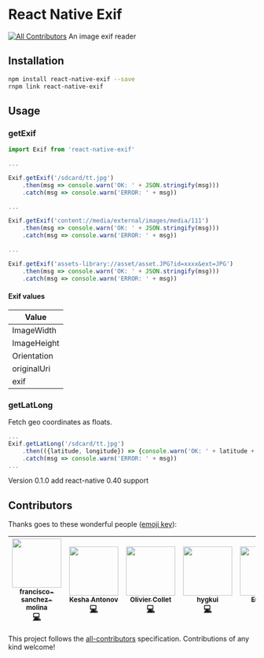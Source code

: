 # React Native Exif
[![All Contributors](https://img.shields.io/badge/all_contributors-5-orange.svg?style=flat-square)](#contributors)
An image exif reader

## Installation
```sh
npm install react-native-exif --save
rnpm link react-native-exif
```

## Usage

### getExif

```javascript
import Exif from 'react-native-exif'

...

Exif.getExif('/sdcard/tt.jpg')
    .then(msg => console.warn('OK: ' + JSON.stringify(msg)))
    .catch(msg => console.warn('ERROR: ' + msg))

...

Exif.getExif('content://media/external/images/media/111')
    .then(msg => console.warn('OK: ' + JSON.stringify(msg)))
    .catch(msg => console.warn('ERROR: ' + msg))

...

Exif.getExif('assets-library://asset/asset.JPG?id=xxxx&ext=JPG')
    .then(msg => console.warn('OK: ' + JSON.stringify(msg)))
    .catch(msg => console.warn('ERROR: ' + msg))

```
#### Exif values

Value |
--- |
ImageWidth |
ImageHeight |
Orientation |
originalUri |
exif|

### getLatLong

Fetch geo coordinates as floats.

```javascript
...
Exif.getLatLong('/sdcard/tt.jpg')
    .then(({latitude, longitude}) => {console.warn('OK: ' + latitude + ', ' + longitude)})
    .catch(msg => console.warn('ERROR: ' + msg))
...
```

Version 0.1.0 add react-native 0.40 support

## Contributors

Thanks goes to these wonderful people ([emoji key](https://github.com/kentcdodds/all-contributors#emoji-key)):

<!-- ALL-CONTRIBUTORS-LIST:START - Do not remove or modify this section -->
| [<img src="https://avatars3.githubusercontent.com/u/9049706?v=4" width="100px;"/><br /><sub>francisco-sanchez-molina</sub>](https://github.com/francisco-sanchez-molina)<br />[💻](https://github.com/psm1984/react-native-exif/commits?author=francisco-sanchez-molina "Code") | [<img src="https://avatars2.githubusercontent.com/u/11584712?v=4" width="100px;"/><br /><sub>Kesha Antonov</sub>](https://github.com/kesha-antonov)<br />[💻](https://github.com/psm1984/react-native-exif/commits?author=kesha-antonov "Code") | [<img src="https://avatars1.githubusercontent.com/u/95189?v=4" width="100px;"/><br /><sub>Olivier Collet</sub>](http://ocollet.com)<br />[💻](https://github.com/psm1984/react-native-exif/commits?author=ocollet "Code") | [<img src="https://avatars0.githubusercontent.com/u/12526?v=4" width="100px;"/><br /><sub>hygkui</sub>](https://github.com/hygkui)<br />[💻](https://github.com/psm1984/react-native-exif/commits?author=hygkui "Code") | [<img src="https://avatars2.githubusercontent.com/u/1276585?v=4" width="100px;"/><br /><sub>EurekaO</sub>](https://github.com/eurekao)<br />[💻](https://github.com/psm1984/react-native-exif/commits?author=eurekao "Code") |
| :---: | :---: | :---: | :---: | :---: |
<!-- ALL-CONTRIBUTORS-LIST:END -->

This project follows the [all-contributors](https://github.com/kentcdodds/all-contributors) specification. Contributions of any kind welcome!
